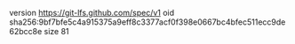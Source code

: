 version https://git-lfs.github.com/spec/v1
oid sha256:9bf7bfe5c4a915375a9eff8c3377acf0f398e0667bc4bfec511ecc9de62bcc8e
size 81
